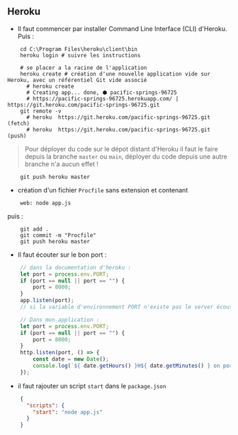 Heroku
-

- Il faut commencer par installer Command Line Interface (CLI) d'Heroku.
Puis :
````shell script
    cd C:\Program Files\heroku\client\bin
    heroku login # suivre les instructions
````
````shell script
    # se placer a la racine de l'application
    heroku create # création d'une nouvelle application vide sur Heroku, avec un référentiel Git vide associé
      # heroku create
      # Creating app... done, ⬢ pacific-springs-96725
      # https://pacific-springs-96725.herokuapp.com/ | https://git.heroku.com/pacific-springs-96725.git
    git remote -v
      # heroku  https://git.heroku.com/pacific-springs-96725.git (fetch)
      # heroku  https://git.heroku.com/pacific-springs-96725.git (push)
````
> Pour déployer du code sur le dépot distant d'Heroku il faut le faire depuis la branche ``master`` ou ``main``,
> déployer du code depuis une autre branche n'a aucun effet !
````shell script
    git push heroku master
````

- création d'un fichier ``Procfile`` sans extension et contenant
````text
    web: node app.js
````
puis :
````shell script
    git add .
    git commit -m "Procfile"
    git push heroku master
````

- Il faut écouter sur le bon port :
````javascript
    // dans la documentation d'heroku :
    let port = process.env.PORT;
    if (port == null || port == "") {
        port = 8000;
    }
    app.listen(port);
    // si la variable d'environnement PORT n'existe pas le server écoutera sur le port 8000

    // Dans mon application :
    let port = process.env.PORT;
    if (port == null || port == "") {
        port = 8000;
    }
    http.listen(port, () => {
        const date = new Date();
        console.log(`${ date.getHours() }H${ date.getMinutes() } on port : ${ port }`);
    });
````

- il faut rajouter un script ``start`` dans le ``package.json``
````json
    {
      "scripts": {
        "start": "node app.js"
      }
    }
````